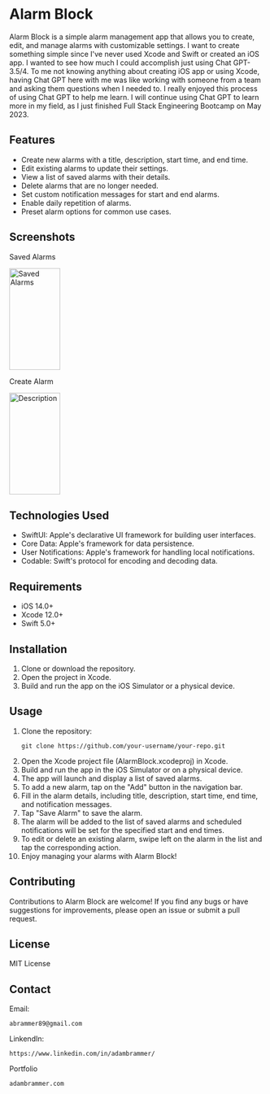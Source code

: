 # Alarm Block

Alarm Block is a simple alarm management app that allows you to create, edit, and manage alarms with customizable settings. I want to create something simple since I've never used Xcode and Swift or created an iOS app. I wanted to see how much I could accomplish just using Chat GPT-3.5/4. To me not knowing anything about creating iOS app or using Xcode, having Chat GPT here with me was like working with someone from a team and asking them questions when I needed to. I really enjoyed this process of using Chat GPT to help me learn. I will continue using Chat GPT to learn more in my field, as I just finished Full Stack Engineering Bootcamp on May 2023.

## Features

- Create new alarms with a title, description, start time, and end time.
- Edit existing alarms to update their settings.
- View a list of saved alarms with their details.
- Delete alarms that are no longer needed.
- Set custom notification messages for start and end alarms.
- Enable daily repetition of alarms.
- Preset alarm options for common use cases.

## Screenshots
Saved Alarms                                  

<img src="https://i.imgur.com/vp89okF.png" alt="Saved Alarms" width="100" height="200">

Create Alarm

<img src="https://i.imgur.com/IFMvLJo.png" alt="Description" width="100" height="200">




## Technologies Used

- SwiftUI: Apple's declarative UI framework for building user interfaces.
- Core Data: Apple's framework for data persistence.
- User Notifications: Apple's framework for handling local notifications.
- Codable: Swift's protocol for encoding and decoding data.

## Requirements

- iOS 14.0+
- Xcode 12.0+
- Swift 5.0+

## Installation

1. Clone or download the repository.
2. Open the project in Xcode.
3. Build and run the app on the iOS Simulator or a physical device.

## Usage

1. Clone the repository:
    ```
    git clone https://github.com/your-username/your-repo.git
    ```
2. Open the Xcode project file (AlarmBlock.xcodeproj) in Xcode.
3. Build and run the app in the iOS Simulator or on a physical device.
4. The app will launch and display a list of saved alarms.
5. To add a new alarm, tap on the "Add" button in the navigation bar.
6. Fill in the alarm details, including title, description, start time, end time, and notification messages.
7. Tap "Save Alarm" to save the alarm.
8. The alarm will be added to the list of saved alarms and scheduled notifications will be set for the specified start and end times.
9. To edit or delete an existing alarm, swipe left on the alarm in the list and tap the corresponding action.
10. Enjoy managing your alarms with Alarm Block!


## Contributing

Contributions to Alarm Block are welcome! If you find any bugs or have suggestions for improvements, please open an issue or submit a pull request.

## License

MIT License

## Contact

Email:
 ```
 abrammer89@gmail.com 
 ```
LinkendIn:
```
https://www.linkedin.com/in/adambrammer/
```
Portfolio
```
adambrammer.com
```

